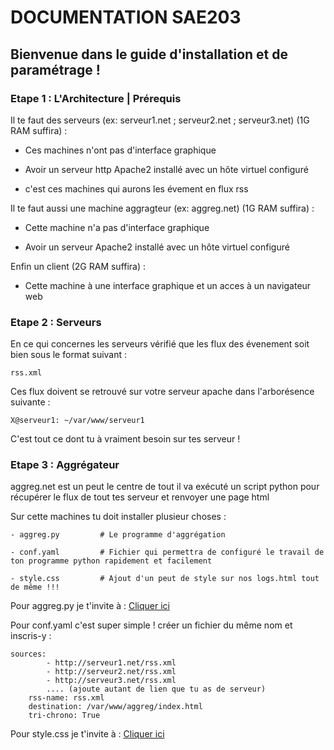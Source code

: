 # DOCUMENTATION SAE203

## Bienvenue dans le guide d'installation et de paramétrage !

### Etape 1 : L'Architecture | Prérequis


Il te faut des serveurs (ex: serveur1.net ; serveur2.net ; serveur3.net) (1G RAM suffira) :

- Ces machines n'ont pas d'interface graphique

- Avoir un serveur http Apache2 installé avec un hôte virtuel configuré

- c'est ces machines qui aurons les évement en flux rss


Il te faut aussi une machine aggragteur (ex: aggreg.net) (1G RAM suffira) :

- Cette machine n'a pas d'interface graphique

- Avoir un serveur Apache2 installé avec un hôte virtuel configuré


Enfin un client (2G RAM suffira) :

- Cette machine à une interface graphique et un acces à un navigateur web


### Etape 2 : Serveurs


En ce qui concernes les serveurs vérifié que les flux des évenement soit bien sous le format suivant :

    rss.xml

Ces flux doivent se retrouvé sur votre serveur apache dans l'arborésence suivante :

    X@serveur1: ~/var/www/serveur1 

C'est tout ce dont tu à vraiment besoin sur tes serveur !


### Etape 3 : Aggrégateur


aggreg.net est un peut le centre de tout il va exécuté un script python pour récupérer le flux de tout tes serveur et renvoyer une page html

Sur cette machines tu doit installer plusieur choses : 

    - aggreg.py         # Le programme d'aggrégation

    - conf.yaml         # Fichier qui permettra de configuré le travail de ton programme python rapidement et facilement

    - style.css         # Ajout d'un peut de style sur nos logs.html tout de même !!!

Pour aggreg.py je t'invite à : [Cliquer ici](AggregPy.md)

Pour conf.yaml c'est super simple ! créer un fichier du même nom et inscris-y :

    sources:                                    
            - http://serveur1.net/rss.xml
            - http://serveur2.net/rss.xml
            - http://serveur3.net/rss.xml
            .... (ajoute autant de lien que tu as de serveur)
        rss-name: rss.xml                           
        destination: /var/www/aggreg/index.html     
        tri-chrono: True     

Pour style.css je t'invite à : [Cliquer ici](StyleCss.md)




